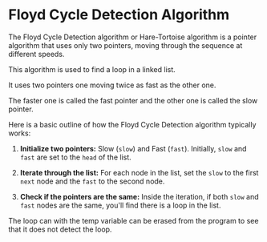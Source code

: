 # Floyd Cycle Detection Algorithm

The Floyd Cycle Detection algorithm or Hare-Tortoise algorithm is a pointer algorithm that uses only two pointers, moving through the sequence at different speeds.

This algorithm is used to find a loop in a linked list.

It uses two pointers one moving twice as fast as the other one.

The faster one is called the fast pointer and the other one is called the slow pointer.

Here is a basic outline of how the Floyd Cycle Detection algorithm typically works:

1. **Initialize two pointers:** Slow (`slow`) and Fast (`fast`). Initially, `slow` and `fast` are set to the `head` of the list.

2. **Iterate through the list:** For each node in the list, set the `slow` to the first `next` node and the `fast` to the second node.

3. **Check if the pointers are the same:** Inside the iteration, if both `slow` and `fast` nodes are the same, you'll find there is a loop in the list.

The loop can with the temp variable can be erased from the program to see that it does not detect the loop.
